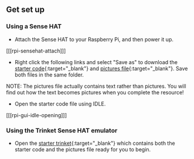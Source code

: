 ## Get set up

### Using a Sense HAT

+ Attach the Sense HAT to your Raspberry Pi, and then power it up.

[[[rpi-sensehat-attach]]]

+ Right click the following links and select "Save as" to download the [starter code](resources/sense-hat-advent-calendar-starter.py){:target="_blank"} and [pictures file](resources/pictures.txt){:target="_blank"}. Save both files in the same folder.

NOTE: The pictures file actually contains text rather than pictures. You will find out how the text becomes pictures when you complete the resource!

+ Open the starter code file using IDLE.

[[[rpi-gui-idle-opening]]]

### Using the Trinket Sense HAT emulator

+ Open the [starter trinket](https://trinket.io/python/02b321d2b8){:target="_blank"} which contains both the starter code and the pictures file ready for you to begin.
